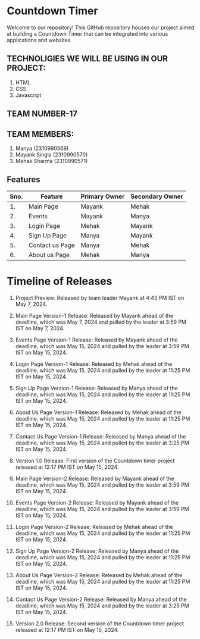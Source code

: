 # Countdown Timer

Welcome to our repository! This GitHub repository houses our project aimed at building a Countdown Timer that can be integrated into various applications and websites.

## TECHNOLIGIES WE WILL BE USING IN OUR PROJECT:
1. HTML
2. CSS
3. Javascript

## TEAM NUMBER-17

## TEAM MEMBERS:

1. Manya (2310990569)
2. Mayank Singla (2310990570)
3. Mehak Sharma (2310990571)

## Features

|Sno.| Feature         | Primary Owner | Secondary Owner   |
|----|-----------------|---------------|-------------------|
| 1. | Main Page       | Mayank        | Mehak             |
| 2. | Events          | Mayank        | Manya             |
| 3. | Login Page      | Mehak         | Mayank            |
| 4. | Sign Up Page    | Manya         | Mayank            |
| 5. | Contact us Page | Manya         | Mehak             |    
| 6. | About us Page   | Mehak         | Manya             |


# Timeline of Releases

1. Project Preview:
Released by team leader Mayank at 4:43 PM IST on May 7, 2024.

2. Main Page Version-1 Release:
Released by Mayank ahead of the deadline, which was May 7, 2024 and pulled by the leader at 3:59 PM IST on May 7, 2024.

3. Events Page Version-1 Release:
Released by Mayank ahead of the deadline, which was May 15, 2024 and pulled by the leader at 3:59 PM IST on May 15, 2024.

4. Login Page Version-1 Release:
Released by Mehak ahead of the deadline, which was May 15, 2024 and pulled by the leader at 11:25 PM IST on May 15, 2024.

5. Sign Up Page Version-1 Release:
Released by Manya ahead of the deadline, which was May 15, 2024 and pulled by the leader at 11:25 PM IST on May 15, 2024.

6. About Us Page Version-1 Release:
Released by Mehak ahead of the deadline, which was May 15, 2024 and pulled by the leader at 11:25 PM IST on May 15, 2024.

7. Contact Us Page Version-1 Release:
Released by Manya ahead of the deadline, which was May 15, 2024 and pulled by the leader at 3:25 PM IST on May 15, 2024.

8. Version 1.0 Release:
First version of the Countdown timer project released at 12:17 PM IST on May 15, 2024.

9. Main Page Version-2 Release:
Released by Mayank ahead of the deadline, which was May 15, 2024 and pulled by the leader at 3:59 PM IST on May 15, 2024.

10. Events Page Version-2 Release:
Released by Mayank ahead of the deadline, which was May 15, 2024 and pulled by the leader at 3:59 PM IST on May 15, 2024.

11. Login Page Version-2 Release:
Released by Mehak ahead of the deadline, which was May 15, 2024 and pulled by the leader at 11:25 PM IST on May 15, 2024.

12. Sign Up Page Version-2 Release:
Released by Manya ahead of the deadline, which was May 15, 2024 and pulled by the leader at 11:25 PM IST on May 15, 2024.

13. About Us Page Version-2 Release:
Released by Mehak ahead of the deadline, which was May 15, 2024 and pulled by the leader at 11:25 PM IST on May 15, 2024.

14. Contact Us Page Version-2 Release:
Released by Manya ahead of the deadline, which was May 15, 2024 and pulled by the leader at 3:25 PM IST on May 15, 2024.

15. Version 2.0 Release:
Second version of the Countdown timer project released at 12:17 PM IST on May 15, 2024.
